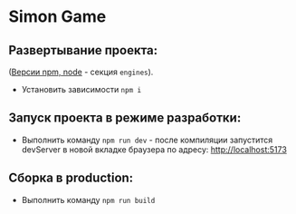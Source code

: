 # Simon Game

## Развертывание проекта:

([Версии npm, node](./package.json) - секция `engines`).

- Установить зависимости `npm i`

## Запуск проекта в режиме разработки:

- Выполнить команду `npm run dev` - после компиляции запустится devServer в новой вкладке браузера по адресу: <http://localhost:5173>

## Сборка в production:

- Выполнить команду `npm run build`
